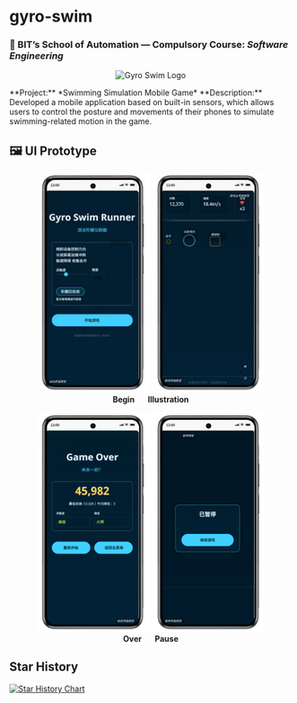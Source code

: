 # gyro-swim
### 📘 BIT’s School of Automation — Compulsory Course: *Software Engineering*
<p align="center">
  <img src="https://raw.githubusercontent.com/latecherry/gyro-swim/main/asset/logo.png" alt="Gyro Swim Logo" width="200"/>
</p>
**Project:** *Swimming Simulation Mobile Game*  
**Description:**  
Developed a mobile application based on built-in sensors, which allows users to control the posture and movements of their phones to simulate swimming-related motion in the game.

## 🖼️ UI Prototype

<p align="center">
  <img src="UI%20Prototype/Begin.jpg" width="40%" />
  <img src="UI%20Prototype/Illustration.jpg" width="40%" />
  <br>
  <b>Begin</b> &nbsp;&nbsp;&nbsp;&nbsp; <b>Illustration</b>
</p>

<p align="center">
  <img src="UI%20Prototype/Over.png" width="40%" />
  <img src="UI%20Prototype/Pause.png" width="40%" />
  <br>
  <b>Over</b> &nbsp;&nbsp;&nbsp;&nbsp; <b>Pause</b>
</p>

## Star History

[![Star History Chart](https://api.star-history.com/svg?repos=latecherry/gyro-swim&type=date&legend=top-left)](https://www.star-history.com/#latecherry/gyro-swim&type=date&legend=top-left)
